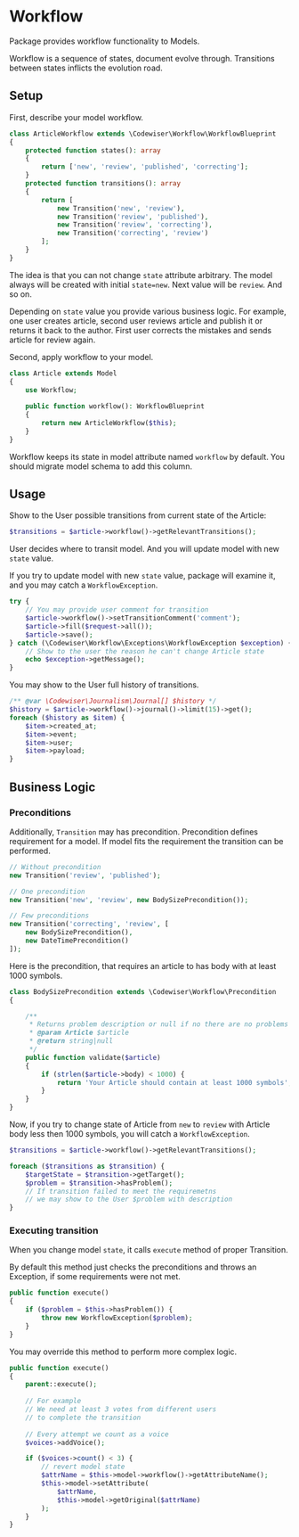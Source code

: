 # Workflow

Package provides workflow functionality to Models.

Workflow is a sequence of states, document evolve through. 
Transitions between states inflicts the evolution road.


## Setup

First, describe your model workflow.

```php
class ArticleWorkflow extends \Codewiser\Workflow\WorkflowBlueprint
{
    protected function states(): array
    {
        return ['new', 'review', 'published', 'correcting'];
    }
    protected function transitions(): array
    {
        return [
            new Transition('new', 'review'),
            new Transition('review', 'published'),
            new Transition('review', 'correcting'),
            new Transition('correcting', 'review')
        ];
    }
}
```

The idea is that you can not change `state` attribute arbitrary.
The model always will be created with initial `state=new`.
Next value will be `review`. And so on.

Depending on `state` value you provide various business logic.
For example, one user creates article, 
second user reviews article 
and publish it or returns it back to the author.
First user corrects the mistakes and sends article for review again.

Second, apply workflow to your model.

```php
class Article extends Model
{
    use Workflow;
    
    public function workflow(): WorkflowBlueprint
    {
        return new ArticleWorkflow($this);
    }
}
```

Workflow keeps its state in model attribute named `workflow` by default.
You should migrate model schema to add this column.

## Usage

Show to the User possible transitions from current state of the Article:

```php
$transitions = $article->workflow()->getRelevantTransitions();
```

User decides where to transit model. And you will update model with new `state` value.

If you try to update model with new `state` value, 
package will examine it, 
and you may catch a `WorkflowException`.

```php
try {
    // You may provide user comment for transition
    $article->workflow()->setTransitionComment('comment');
    $article->fill($request->all());
    $article->save();
} catch (\Codewiser\Workflow\Exceptions\WorkflowException $exception) {
    // Show to the user the reason he can't change Article state
    echo $exception->getMessage();
}
```

You may show to the User full history of transitions.

```php
/** @var \Codewiser\Journalism\Journal[] $history */
$history = $article->workflow()->journal()->limit(15)->get();
foreach ($history as $item) {
    $item->created_at;
    $item->event;
    $item->user;
    $item->payload;
}

```

## Business Logic

### Preconditions

Additionally, `Transition` may has precondition. 
Precondition defines requirement for a model. If model fits the requirement the transition can be performed.

```php
// Without precondition
new Transition('review', 'published');

// One precondition
new Transition('new', 'review', new BodySizePrecondition());

// Few preconditions 
new Transition('correcting', 'review', [
    new BodySizePrecondition(),
    new DateTimePrecondition()
]); 
```

Here is the precondition, that requires an article to has body with at least 1000 symbols.

```php
class BodySizePrecondition extends \Codewiser\Workflow\Precondition
{

    /**
     * Returns problem description or null if no there are no problems
     * @param Article $article
     * @return string|null
     */
    public function validate($article)
    {
        if (strlen($article->body) < 1000) {
            return 'Your Article should contain at least 1000 symbols';
        }
    }
}
```

Now, if you try to change state of Article from `new` to `review` 
with Article body less then 1000 symbols, you will catch a `WorkflowException`.

```php
$transitions = $article->workflow()->getRelevantTransitions();

foreach ($transitions as $transition) {
    $targetState = $transition->getTarget();
    $problem = $transition->hasProblem(); 
    // If transition failed to meet the requiremetns 
    // we may show to the User $problem with description
}

```

### Executing transition

When you change model `state`, it calls `execute` method of proper Transition.

By default this method just checks the preconditions and throws an Exception, if some requirements were not met.

```php
public function execute()
{
    if ($problem = $this->hasProblem()) {
        throw new WorkflowException($problem);
    }
}
```

You may override this method to perform more complex logic.

```php
public function execute()
{
    parent::execute();
    
    // For example
    // We need at least 3 votes from different users 
    // to complete the transition
    
    // Every attempt we count as a voice
    $voices->addVoice();

    if ($voices->count() < 3) {
        // revert model state
        $attrName = $this->model->workflow()->getAttributeName();
        $this->model->setAttribute(
            $attrName,
            $this->model->getOriginal($attrName)
        );
    }
}
```